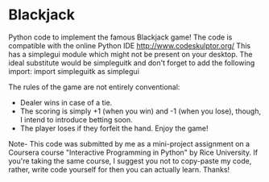 # Blackjack
Python code to implement the famous Blackjack game! The code is compatible with the online Python IDE http://www.codeskulptor.org/ This has a simplegui module which might not be present on your desktop. The ideal substitute would be simpleguitk and don't forget to add the following import: import simpleguitk as simplegui

The rules of the game are not entirely conventional:
- Dealer wins in case of a tie. 
- The scoring is simply +1 (when you win) and -1 (when you lose), though, I intend to introduce betting soon. 
- The player loses if they forfeit the hand. 
Enjoy the game!

Note- This code was submitted by me as a mini-project assignment on a Coursera course "Interactive Programming in Python" by Rice University. If you're taking the same course, I suggest you not to copy-paste my code, rather, write code yourself for then you can actually learn. Thanks!
